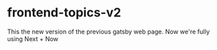 # frontend-topics-v2 
This the new version of the previous gatsby web page. Now we're fully using Next + Now

